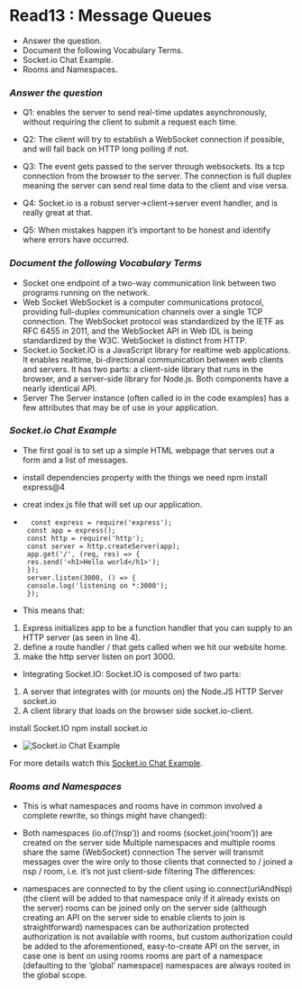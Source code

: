 # Read13 : Message Queues
* Answer the question.
* Document the following Vocabulary Terms.
* Socket.io Chat Example.
* Rooms and Namespaces.

### *Answer the question*
- Q1: enables the server to send real-time updates asynchronously, without requiring the client to submit a request each time.

- Q2: The client will try to establish a WebSocket connection if possible, and will fall back on HTTP long polling if not.

- Q3: The event gets passed to the server through websockets. Its a tcp connection from the browser to the server. The connection is full duplex 
meaning the server can send real time data to the client and vise versa.

- Q4: Socket.io is a robust server->client->server event handler, and is really great at that.

- Q5: When mistakes happen it’s important to be honest and identify where errors have occurred.

### *Document the following Vocabulary Terms*
- Socket one endpoint of a two-way communication link between two programs running on the network.
- Web Socket WebSocket is a computer communications protocol, providing full-duplex communication channels over a single TCP connection. The 
WebSocket protocol was standardized by the IETF as RFC 6455 in 2011, and the WebSocket API in Web IDL is being standardized by the W3C. WebSocket 
is distinct from HTTP.
- Socket.io Socket.IO is a JavaScript library for realtime web applications. It enables realtime, bi-directional communication between web clients 
and servers. It has two parts: a client-side library that runs in the browser, and a server-side library for Node.js. Both components have a 
nearly identical API.
- Server The Server instance (often called io in the code examples) has a few attributes that may be of use in your application.

### *Socket.io Chat Example*
- The first goal is to set up a simple HTML webpage that serves out a form and a list of messages.
- install dependencies property with the things we need
      npm install express@4

- creat index.js file that will set up our application.
-       const express = require('express');
       const app = express();
       const http = require('http');
       const server = http.createServer(app);
       app.get('/', (req, res) => {
       res.send('<h1>Hello world</h1>');
       });
       server.listen(3000, () => {
       console.log('listening on *:3000');
       });

- This means that:
1. Express initializes app to be a function handler that you can supply to an HTTP server (as seen in line 4).
2. define a route handler / that gets called when we hit our website home.
3.  make the http server listen on port 3000.

- Integrating Socket.IO:
Socket.IO is composed of two parts:
1. A server that integrates with (or mounts on) the Node.JS HTTP Server socket.io
2. A client library that loads on the browser side socket.io-client.

install Socket.IO
     npm install socket.io

- ![Socket.io Chat Example](https://camo.githubusercontent.com/bdd5b0e29e317fd50a2544ea899cb871c11548a0827d2e3734a603f79106874e/687474703a2f2f692e696d6775722e636f6d2f6a565a315877692e706e67)

For more details watch this [Socket.io Chat Example](https://socket.io/get-started/chat/).

### *Rooms and Namespaces*
- This is what namespaces and rooms have in common involved a complete rewrite, so things might have changed):

- Both namespaces (io.of(‘/nsp’)) and rooms (socket.join(‘room’)) are created on the server side Multiple namespaces and multiple rooms share the 
same (WebSocket) connection The server will transmit messages over the wire only to those clients that connected to / joined a nsp / room, i.e. 
it’s not just client-side filtering The differences:

- namespaces are connected to by the client using io.connect(urlAndNsp) (the client will be added to that namespace only if it already exists on 
the server) rooms can be joined only on the server side (although creating an API on the server side to enable clients to join is straightforward) 
namespaces can be authorization protected authorization is not available with rooms, but custom authorization could be added to the 
aforementioned, easy-to-create API on the server, in case one is bent on using rooms rooms are part of a namespace (defaulting to the ‘global’ 
namespace) namespaces are always rooted in the global scope.





